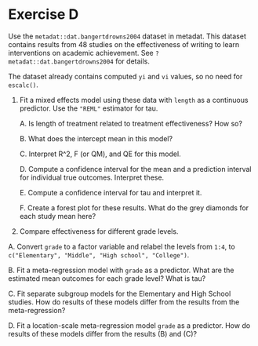 # Exercise D

Use the `metadat::dat.bangertdrowns2004` dataset in metadat. 
This dataset contains results from 48 studies on the 
effectiveness of writing to learn interventions on academic achievement.
See `?metadat::dat.bangertdrowns2004` for details.

The dataset already contains computed `yi` and `vi` values, so no need for `escalc()`.

1. Fit a mixed effects model using these data with `length` as a continuous predictor.
   Use the `"REML"` estimator for tau.
   
   A. Is length of treatment related to treatment effectiveness? How so?
   
   B. What does the intercept mean in this model?
      
   C. Interpret R^2, F (or QM), and QE for this model.
   
   D. Compute a confidence interval for the mean and a prediction interval
      for individual true outcomes. Interpret these.
      
   E. Compute a confidence interval for tau and interpret it.
      
   F. Create a forest plot for these results.
      What do the grey diamonds for each study mean here?
      
2. Compare effectiveness for different grade levels.

  A. Convert `grade` to a factor variable and relabel the levels from `1:4`, to
     `c("Elementary", "Middle", "High school", "College")`.
     
  B. Fit a meta-regression model with `grade` as a predictor. 
     What are the estimated mean outcomes for each grade level?
     What is tau?
     
  C. Fit separate subgroup models for the Elementary and High School studies.
     How do results of these models differ from the results from the meta-regression?
     
  D. Fit a location-scale meta-regression model `grade` as a predictor. 
     How do results of these models differ from the results (B) and (C)?
      